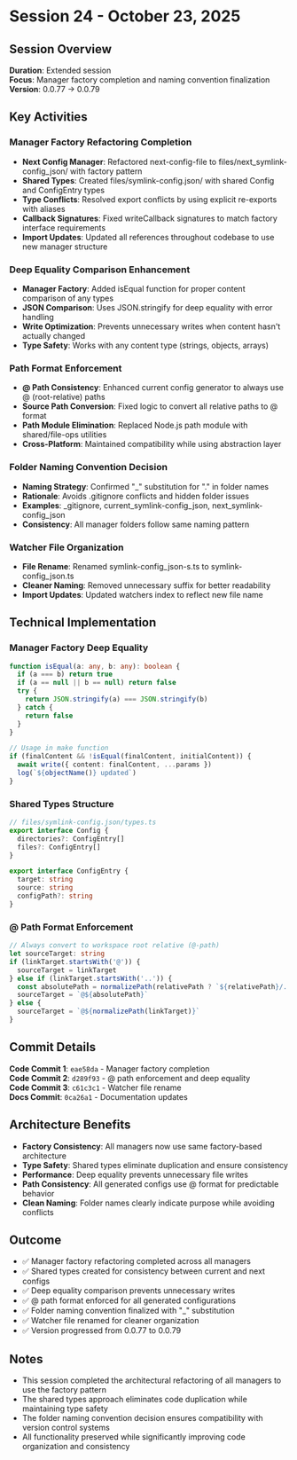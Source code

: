# Session 24 - October 23, 2025

## Session Overview
**Duration**: Extended session  
**Focus**: Manager factory completion and naming convention finalization  
**Version**: 0.0.77 → 0.0.79  

## Key Activities

### Manager Factory Refactoring Completion
- **Next Config Manager**: Refactored next-config-file to files/next_symlink-config_json/ with factory pattern
- **Shared Types**: Created files/symlink-config.json/ with shared Config and ConfigEntry types
- **Type Conflicts**: Resolved export conflicts by using explicit re-exports with aliases
- **Callback Signatures**: Fixed writeCallback signatures to match factory interface requirements
- **Import Updates**: Updated all references throughout codebase to use new manager structure

### Deep Equality Comparison Enhancement
- **Manager Factory**: Added isEqual function for proper content comparison of any types
- **JSON Comparison**: Uses JSON.stringify for deep equality with error handling
- **Write Optimization**: Prevents unnecessary writes when content hasn't actually changed
- **Type Safety**: Works with any content type (strings, objects, arrays)

### Path Format Enforcement
- **@ Path Consistency**: Enhanced current config generator to always use @ (root-relative) paths
- **Source Path Conversion**: Fixed logic to convert all relative paths to @ format
- **Path Module Elimination**: Replaced Node.js path module with shared/file-ops utilities
- **Cross-Platform**: Maintained compatibility while using abstraction layer

### Folder Naming Convention Decision
- **Naming Strategy**: Confirmed "_" substitution for "." in folder names
- **Rationale**: Avoids .gitignore conflicts and hidden folder issues
- **Examples**: _gitignore, current_symlink-config_json, next_symlink-config_json
- **Consistency**: All manager folders follow same naming pattern

### Watcher File Organization
- **File Rename**: Renamed symlink-config_json-s.ts to symlink-config_json.ts
- **Cleaner Naming**: Removed unnecessary suffix for better readability
- **Import Updates**: Updated watchers index to reflect new file name

## Technical Implementation

### Manager Factory Deep Equality
```typescript
function isEqual(a: any, b: any): boolean {
  if (a === b) return true
  if (a == null || b == null) return false
  try {
    return JSON.stringify(a) === JSON.stringify(b)
  } catch {
    return false
  }
}

// Usage in make function
if (finalContent && !isEqual(finalContent, initialContent)) {
  await write({ content: finalContent, ...params })
  log(`${objectName()} updated`)
}
```

### Shared Types Structure
```typescript
// files/symlink-config.json/types.ts
export interface Config {
  directories?: ConfigEntry[]
  files?: ConfigEntry[]
}

export interface ConfigEntry {
  target: string
  source: string
  configPath?: string
}
```

### @ Path Format Enforcement
```typescript
// Always convert to workspace root relative (@-path)
let sourceTarget: string
if (linkTarget.startsWith('@')) {
  sourceTarget = linkTarget
} else if (linkTarget.startsWith('..')) {
  const absolutePath = normalizePath(relativePath ? `${relativePath}/../${linkTarget.substring(3)}` : linkTarget.substring(3))
  sourceTarget = `@${absolutePath}`
} else {
  sourceTarget = `@${normalizePath(linkTarget)}`
}
```

## Commit Details
**Code Commit 1**: `eae58da` - Manager factory completion  
**Code Commit 2**: `d289f93` - @ path enforcement and deep equality  
**Code Commit 3**: `c61c3c1` - Watcher file rename  
**Docs Commit**: `0ca26a1` - Documentation updates

## Architecture Benefits
- **Factory Consistency**: All managers now use same factory-based architecture
- **Type Safety**: Shared types eliminate duplication and ensure consistency
- **Performance**: Deep equality prevents unnecessary file writes
- **Path Consistency**: All generated configs use @ format for predictable behavior
- **Clean Naming**: Folder names clearly indicate purpose while avoiding conflicts

## Outcome
- ✅ Manager factory refactoring completed across all managers
- ✅ Shared types created for consistency between current and next configs
- ✅ Deep equality comparison prevents unnecessary writes
- ✅ @ path format enforced for all generated configurations
- ✅ Folder naming convention finalized with "_" substitution
- ✅ Watcher file renamed for cleaner organization
- ✅ Version progressed from 0.0.77 to 0.0.79

## Notes
- This session completed the architectural refactoring of all managers to use the factory pattern
- The shared types approach eliminates code duplication while maintaining type safety
- The folder naming convention decision ensures compatibility with version control systems
- All functionality preserved while significantly improving code organization and consistency